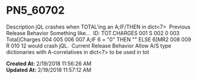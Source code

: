 # PN5_60702

Description jQL crashes when TOTAL'ing an A;IF/THEN in dict&lt;7&gt;  Previous Release Behavior Something like...  ID: TOT.CHARGES 001 S 002 0 003 Total]Charges 004 005 006 007 A;IF 6 = "0" THEN "" ELSE 6]MR2 008 009 R 010 12 would crash jQL.  Current Release Behavior Allow A/S type dictionaries with A-correlatives in dict&lt;7&gt; to be used in tot  

**Created At:** 2/19/2018 11:56:26 AM  
**Updated At:** 2/19/2018 11:57:12 AM  

